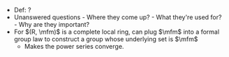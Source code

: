 - Def: ?
- Unanswered questions
	  - Where they come up?
	  - What they're used for?
	  - Why are they important?
- For $(R, \mfm)$ is a complete local ring, can plug $\mfm$ into a formal group law to construct a group whose underlying set is $\mfm$
	- Makes the power series converge.